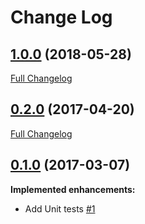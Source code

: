 # Change Log

## [1.0.0](https://github.com/webbuilders-group/silverstripe-gridfield-deleted-items/tree/1.0.0) (2018-05-28)
[Full Changelog](https://github.com/webbuilders-group/silverstripe-gridfield-deleted-items/compare/0.2.0...1.0.0)

## [0.2.0](https://github.com/webbuilders-group/silverstripe-gridfield-deleted-items/tree/0.2.0) (2017-04-20)
[Full Changelog](https://github.com/webbuilders-group/silverstripe-gridfield-deleted-items/compare/0.1.0...0.2.0)

## [0.1.0](https://github.com/webbuilders-group/silverstripe-gridfield-deleted-items/tree/0.1.0) (2017-03-07)
**Implemented enhancements:**

- Add Unit tests [\#1](https://github.com/webbuilders-group/silverstripe-gridfield-deleted-items/issues/1)
